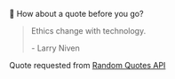 📣 How about a quote before you go?

> Ethics change with technology.
>
> <p>- Larry Niven</p>

Quote requested from [Random Quotes API](https://github.com/lukePeavey/quotable)
